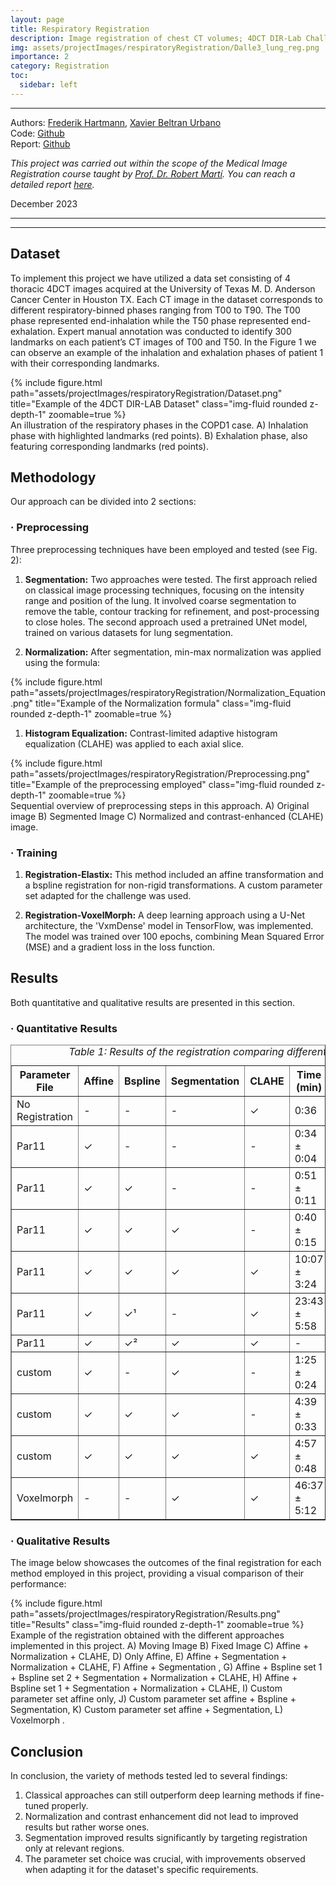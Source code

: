 ```yaml
---
layout: page
title: Respiratory Registration
description: Image registration of chest CT volumes; 4DCT DIR-Lab Challenge
img: assets/projectImages/respiratoryRegistration/Dalle3_lung_reg.png
importance: 2
category: Registration
toc:
  sidebar: left
---
```

---
Authors: [Frederik Hartmann](https://github.com/Frederik-Hartmann), [Xavier Beltran Urbano](https://xavibeltranurbano.github.io/)
\
Code: [Github](https://github.com/Frederik-Hartmann/4DCT_DIR-Lab_Challenge)
\
Report: [Github](https://github.com/Frederik-Hartmann/4DCT_DIR-Lab_Challenge/blob/main/Manuscript/Report.pdf)


*This project was carried out within the scope of the Medical Image Registration course taught by [Prof. Dr. Robert Martí](https://scholar.google.com/citations?user=M_sM6x8AAAAJ&hl=en). You can reach a detailed report [here]().* 


December 2023

---
---

## Dataset

To implement this project we have utilized a data set consisting of 4 thoracic 4DCT images acquired at the University of Texas M. D. Anderson Cancer Center in Houston TX. Each CT image in the dataset corresponds to different respiratory-binned phases ranging from T00 to T90. The T00 phase represented end-inhalation while the T50 phase represented end-exhalation. Expert manual annotation was conducted to identify 300 landmarks on each patient’s CT images of T00 and T50. In the Figure 1 we can observe an example of the inhalation and exhalation phases of patient 1 with their corresponding landmarks.

<div class="row">
    <div class="col-sm mt-3 mt-md-0">
        {% include figure.html path="assets/projectImages/respiratoryRegistration/Dataset.png" title="Example of the 4DCT DIR-LAB Dataset" class="img-fluid rounded z-depth-1" zoomable=true %}
    </div>
</div>
<div class="caption">
 An illustration of the respiratory phases in the COPD1 case. A) Inhalation phase with highlighted landmarks (red points). B) Exhalation phase, also
featuring corresponding landmarks (red points).</div>

## Methodology
Our approach can be divided into 2 sections:
### · Preprocessing

Three preprocessing techniques have been employed and tested (see Fig. 2):

1. **Segmentation:** Two approaches were tested. The first approach relied on classical image processing techniques, focusing on the intensity range and position of the lung. It involved coarse segmentation to remove the table, contour tracking for refinement, and post-processing to close holes. The second approach used a pretrained UNet model, trained on various datasets for lung segmentation.
   
2. **Normalization:** After segmentation, min-max normalization was applied using the formula:
<div class="row">
    <div class="col-sm mt-3 mt-md-0">
        {% include figure.html path="assets/projectImages/respiratoryRegistration/Normalization_Equation.png" title="Example of the Normalization formula" class="img-fluid rounded z-depth-1" zoomable=true %}
    </div>
</div>

1. **Histogram Equalization:** Contrast-limited adaptive histogram equalization (CLAHE) was applied to each axial slice.
<div class="row">
    <div class="col-sm mt-3 mt-md-0">
        {% include figure.html path="assets/projectImages/respiratoryRegistration/Preprocessing.png" title="Example of the preprocessing employed" class="img-fluid rounded z-depth-1" zoomable=true %}
    </div>
</div>
<div class="caption">
Sequential overview of preprocessing steps in this approach. A) Original image B) Segmented Image C) Normalized and contrast-enhanced (CLAHE)
image.</div>

### · Training

1. **Registration-Elastix:** This method included an affine transformation and a bspline registration for non-rigid transformations. A custom parameter set adapted for the challenge was used.

2. **Registration-VoxelMorph:** A deep learning approach using a U-Net architecture, the 'VxmDense' model in TensorFlow, was implemented. The model was trained over 100 epochs, combining Mean Squared Error (MSE) and a gradient loss in the loss function.

## Results

Both quantitative and qualitative results are presented in this section.

### · Quantitative Results

<table border="1" align="center">
  <caption><em>Table 1: Results of the registration comparing different approaches. ¹: Bspline file 1 and 2; ²: Bspline file 1</em></caption>
  <tr>
    <th>Parameter File</th>
    <th>Affine</th>
    <th>Bspline</th>
    <th>Segmentation</th>
    <th>CLAHE</th>
    <th>Time (min)</th>
    <th>COPD1</th>
    <th>COPD2</th>
    <th>COPD3</th>
    <th>COPD4</th>
    <th>Mean</th>
    <th>Std</th>
  </tr>
  <tr>
    <td>No Registration</td>
    <td>-</td>
    <td>-</td>
    <td>-</td>
    <td>✓</td>
    <td>0:36</td>
    <td>-</td>
    <td>26.33</td>
    <td>21.79</td>
    <td>12.64</td>
    <td>29.58</td>
    <td>22.59</td>
    <td>6.38</td>
  </tr>
  <tr>
    <td>Par11</td>
    <td>✓</td>
    <td>-</td>
    <td>-</td>
    <td>-</td>
    <td>0:34 ± 0:04</td>
    <td>25.98</td>
    <td>26.26</td>
    <td>7.50</td>
    <td>25.75</td>
    <td>21.38</td>
    <td>8.01</td>
  </tr>
  <tr>
    <td>Par11</td>
    <td>✓</td>
    <td>✓</td>
    <td>-</td>
    <td>-</td>
    <td>0:51 ± 0:11</td>
    <td>25.37</td>
    <td>26.03</td>
    <td>7.56</td>
    <td>23.02</td>
    <td>20.50</td>
    <td>7.55</td>
  </tr>
  <tr>
    <td>Par11</td>
    <td>✓</td>
    <td>✓</td>
    <td>✓</td>
    <td>-</td>
    <td>0:40 ± 0:15</td>
    <td>15.12</td>
    <td>14.68</td>
    <td>5.63</td>
    <td>12.90</td>
    <td>12.08</td>
    <td>3.82</td>
  </tr>
  <tr>
    <td>Par11</td>
    <td>✓</td>
    <td>✓</td>
    <td>✓</td>
    <td>✓</td>
    <td>10:07 ± 3:24</td>
    <td>14.16</td>
    <td>12.84</td>
    <td>4.87</td>
    <td>10.16</td>
    <td>10.51</td>
    <td>3.56</td>
  </tr>
  <tr>
    <td>Par11</td>
    <td>✓</td>
    <td>✓¹</td>
    <td>-</td>
    <td>✓</td>
    <td>23:43 ± 5:58</td>
    <td>6.88</td>
    <td>6.73</td>
    <td>1.90</td>
    <td>10.91</td>
    <td>6.60</td>
    <td>3.19</td>
  </tr>
  <tr>
    <td>Par11</td>
    <td>✓</td>
    <td>✓²</td>
    <td>✓</td>
    <td>✓</td>
    <td>-</td>
    <td>8.11</td>
    <td>7.75</td>
    <td>2.36</td>
    <td>10.07</td>
    <td>7.07</td>
    <td>2.86</td>
  </tr>
  <tr>
    <td>custom</td>
    <td>✓</td>
    <td>-</td>
    <td>✓</td>
    <td>-</td>
    <td>1:25 ± 0:24</td>
    <td>14.17</td>
    <td>12.88</td>
    <td>4.79</td>
    <td>10.18</td>
    <td>10.50</td>
    <td>3.60</td>
  </tr>
  <tr>
    <td>custom</td>
    <td>✓</td>
    <td>✓</td>
    <td>✓</td>
    <td>-</td>
    <td>4:39 ± 0:33</td>
    <td>2.39</td>
    <td>5.60</td>
    <td>1.95</td>
    <td>3.71</td>
    <td>3.41</td>
    <td>1.42</td>
  </tr>
  <tr>
    <td>custom</td>
    <td>✓</td>
    <td>✓</td>
    <td>✓</td>
    <td>✓</td>
    <td>4:57 ± 0:48</td>
    <td>1.39</td>
    <td>4.86</td>
    <td>1.34</td>
    <td>2.63</td>
    <td>2.55</td>
    <td>1.43</td>
  </tr>
  <tr>
    <td>Voxelmorph</td>
    <td>-</td>
    <td>-</td>
    <td>✓</td>
    <td>✓</td>
    <td>46:37 ± 5:12</td>
    <td>39.76</td>
    <td>11.28</td>
    <td>31.50</td>
    <td>33.12</td>
    <td>28.92</td>
    <td>10.53</td>
  </tr>
</table>



### · Qualitative Results

The image below showcases the outcomes of the final registration for each method employed in this project, providing a visual comparison of their performance:

<div class="row">
    <div class="col-sm mt-3 mt-md-0">
        {% include figure.html path="assets/projectImages/respiratoryRegistration/Results.png" title="Results" class="img-fluid rounded z-depth-1" zoomable=true %}
    </div>
</div>
<div class="caption">
Example of the registration obtained with the different approaches implemented in this project. A) Moving Image B) Fixed Image C) Affine +
Normalization + CLAHE, D) Only Affine, E) Affine + Segmentation + Normalization + CLAHE, F) Affine + Segmentation , G) Affine + Bspline set 1 +
Bspline set 2 + Segmentation + Normalization + CLAHE, H) Affine + Bspline set 1 + Segmentation + Normalization + CLAHE, I) Custom parameter set
affine only, J) Custom parameter set affine + Bspline + Segmentation, K) Custom parameter set affine + Segmentation, L) Voxelmorph .</div>

## Conclusion

In conclusion, the variety of methods tested led to several findings:

1. Classical approaches can still outperform deep learning methods if fine-tuned properly.
2. Normalization and contrast enhancement did not lead to improved results but rather worse ones.
3. Segmentation improved results significantly by targeting registration only at relevant regions.
4. The parameter set choice was crucial, with improvements observed when adapting it for the dataset's specific requirements.


